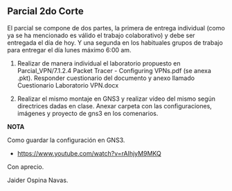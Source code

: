 ## Parcial 2do Corte

El parcial se compone de dos partes, la primera de entrega individual (como ya se ha mencionado es válido el trabajo colaborativo) y debe ser entregada el día de hoy. 
Y una segunda en los habituales grupos de trabajo para entregar el día lunes máximo 6:00 am.

1. Realizar de manera individual el laboratorio propuesto en Parcial_VPN/7.1.2.4 Packet Tracer - Configuring VPNs.pdf (se anexa .pkt). Responder cuestionario del documento y anexo llamado Cuestionario Laboratorio VPN.docx

2. Realizar el mismo montaje en GNS3 y realizar vídeo del mismo según directrices dadas en clase.
Anexar carpeta con las configuraciones, imágenes y proyecto de gns3 en los comenarios.

**NOTA**

Como guardar la configuración en GNS3.

 - https://www.youtube.com/watch?v=rAIhjyM9MKQ

 Con aprecio.

 Jaider Ospina Navas.
